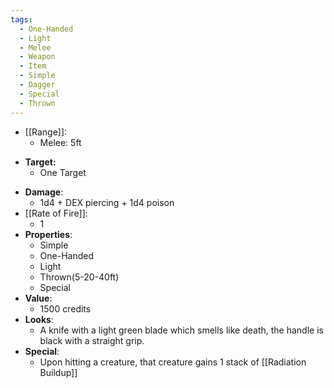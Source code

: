 ```yaml
---
tags:
  - One-Handed
  - Light
  - Melee
  - Weapon
  - Item
  - Simple
  - Dagger
  - Special
  - Thrown
---
```

* [[Range]]:
	* Melee: 5ft
- **Target:**
	- One Target
* __Damage__:
	* 1d4 + DEX piercing + 1d4 poison
* [[Rate of Fire]]:
	* 1
* __Properties__:
	* Simple
	* One-Handed
	* Light
	* Thrown(5-20-40ft)
	* Special
* **Value**:
	* 1500 credits
* **Looks**:
	* A knife with a light green blade which smells like death, the handle is black with a straight grip. 
* **Special**:
	* Upon hitting a creature, that creature gains 1 stack of [[Radiation Buildup]]